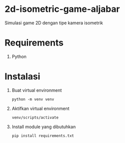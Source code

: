 # 2d-isometric-game-aljabar
Simulasi game 2D dengan tipe kamera isometrik

# Requirements
1. Python

# Instalasi
1. Buat virtual environment

   `python -m venv venv`
2. Aktifkan virtual environment

   `venv/scripts/activate`
3. Install module yang dibutuhkan

   `pip install requirements.txt`